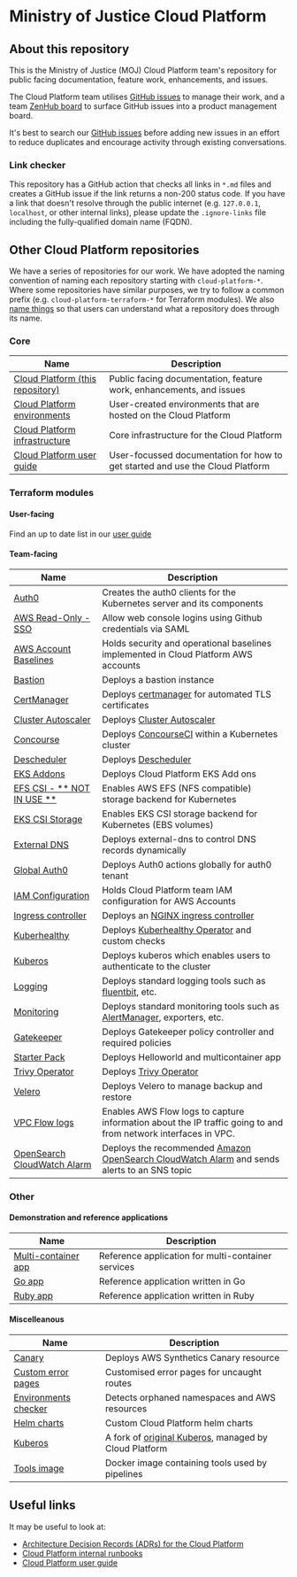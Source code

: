 # Ministry of Justice Cloud Platform

## About this repository

This is the Ministry of Justice (MOJ) Cloud Platform team's repository for public facing documentation, feature work, enhancements, and issues.

The Cloud Platform team utilises [GitHub issues](https://github.com/ministryofjustice/cloud-platform/issues) to manage their work, and a team [ZenHub board](https://app.zenhub.com/workspaces/cloud-platform-team-5ccb0b8a81f66118c983c189/board) to surface GitHub issues into a product management board.

It's best to search our [GitHub issues](https://github.com/ministryofjustice/cloud-platform/issues) before adding new issues in an effort to reduce duplicates and encourage activity through existing conversations.

### Link checker

This repository has a GitHub action that checks all links in `*.md` files and creates a GitHub issue if the link returns a non-200 status code. If you have a link that doesn't resolve through the public internet (e.g. `127.0.0.1`, `localhost`, or other internal links), please update the `.ignore-links` file including the fully-qualified domain name (FQDN).

## Other Cloud Platform repositories

We have a series of repositories for our work. We have adopted the naming convention of naming each repository starting with `cloud-platform-*`. Where some repositories have similar purposes, we try to follow a common prefix (e.g. `cloud-platform-terraform-*` for Terraform modules). We also [name things](https://technical-guidance.service.justice.gov.uk/documentation/standards/naming-things.html#naming-things) so that users can understand what a repository does through its name.

### Core

| Name                                                                                                | Description                                                                   |
| --------------------------------------------------------------------------------------------------- | ----------------------------------------------------------------------------- |
| [Cloud Platform (this repository)](https://github.com/ministryofjustice/cloud-platform)             | Public facing documentation, feature work, enhancements, and issues           |
| [Cloud Platform environments](https://github.com/ministryofjustice/cloud-platform-environments)     | User-created environments that are hosted on the Cloud Platform               |
| [Cloud Platform infrastructure](https://github.com/ministryofjustice/cloud-platform-infrastructure) | Core infrastructure for the Cloud Platform                                    |
| [Cloud Platform user guide](https://github.com/ministryofjustice/cloud-platform-user-guide)         | User-focussed documentation for how to get started and use the Cloud Platform |

### Terraform modules

#### User-facing

Find an up to date list in our [user guide](https://user-guide.cloud-platform.service.justice.gov.uk/documentation/deploying-an-app/add-aws-resources.html#available-modules)

#### Team-facing

| Name                                                                                                                     | Description                                                                                                                                                                                |
| ------------------------------------------------------------------------------------------------------------------------ | ------------------------------------------------------------------------------------------------------------------------------------------------------------------------------------------ |
| [Auth0](https://github.com/ministryofjustice/cloud-platform-terraform-auth0)                                             | Creates the auth0 clients for the Kubernetes server and its components                                                                                                                     |
| [AWS Read-Only - SSO](https://github.com/ministryofjustice/cloud-platform-terraform-aws-sso)                             | Allow web console logins using Github credentials via SAML                                                                                                                                 |
| [AWS Account Baselines](https://github.com/ministryofjustice/cloud-platform-terraform-awsaccounts-baselines)             | Holds security and operational baselines implemented in Cloud Platform AWS accounts                                                                                                        |
| [Bastion](https://github.com/ministryofjustice/cloud-platform-terraform-bastion)                                         | Deploys a bastion instance                                                                                                                                                                 |
| [CertManager](https://github.com/ministryofjustice/cloud-platform-terraform-certmanager)                                 | Deploys [certmanager](https://cert-manager.io/docs/installation/) for automated TLS certificates                                                                                           |
| [Cluster Autoscaler](https://github.com/ministryofjustice/cloud-platform-terraform-cluster-autoscaler)                   | Deploys [Cluster Autoscaler](https://github.com/kubernetes/autoscaler/tree/master/cluster-autoscaler)                                                                                      |
| [Concourse](https://github.com/ministryofjustice/cloud-platform-terraform-concourse)                                     | Deploys [ConcourseCI](https://concourse-ci.org/) within a Kubernetes cluster                                                                                                               |
| [Descheduler](https://github.com/ministryofjustice/cloud-platform-terraform-descheduler)                                 | Deploys [Descheduler](https://github.com/kubernetes-sigs/descheduler#descheduler-for-kubernetes)                                                                                           |
| [EKS Addons](https://github.com/ministryofjustice/cloud-platform-terraform-eks-add-ons)                                  | Deploys Cloud Platform EKS Add ons                                                                                                                                                         |
| [EFS CSI - ** NOT IN USE **](https://github.com/ministryofjustice/cloud-platform-terraform-efs-csi)                      | Enables AWS EFS (NFS compatible) storage backend for Kubernetes                                                                                                                            |
| [EKS CSI Storage](https://github.com/ministryofjustice/cloud-platform-terraform-eks-csi)                                 | Enables EKS CSI storage backend for Kubernetes (EBS volumes)                                                                                                                               |
| [External DNS](https://github.com/ministryofjustice/cloud-platform-terraform-external-dns)                               | Deploys external-dns to control DNS records dynamically                                                                                                                                    |
| [Global Auth0](https://github.com/ministryofjustice/cloud-platform-terraform-global-resources-auth0)                     | Deploys Auth0 actions globally for auth0 tenant                                                                                                                                            |
| [IAM Configuration](https://github.com/ministryofjustice/cloud-platform-terraform-awsaccounts-iam)                       | Holds Cloud Platform team IAM configuration for AWS Accounts                                                                                                                               |
| [Ingress controller](https://github.com/ministryofjustice/cloud-platform-terraform-ingress-controller)                   | Deploys an [NGINX ingress controller](https://github.com/kubernetes/ingress-nginx)                                                                                                         |
| [Kuberhealthy](https://github.com/ministryofjustice/cloud-platform-terraform-kuberhealthy)                               | Deploys [Kuberhealthy Operator](https://github.com/kuberhealthy/kuberhealthy) and custom checks                                                                                            |
| [Kuberos](https://github.com/ministryofjustice/cloud-platform-terraform-kuberos)                                         | Deploys kuberos which enables users to authenticate to the cluster                                                                                                                         |
| [Logging](https://github.com/ministryofjustice/cloud-platform-terraform-logging)                                         | Deploys standard logging tools such as [fluentbit](https://fluentbit.io/), etc.                                                                                                            |
| [Monitoring](https://github.com/ministryofjustice/cloud-platform-terraform-monitoring)                                   | Deploys standard monitoring tools such as [AlertManager](https://prometheus.io/docs/alerting/latest/alertmanager/), exporters, etc.                                                        |
| [Gatekeeper](https://github.com/ministryofjustice/cloud-platform-terraform-gatekeeper)                                   | Deploys Gatekeeper policy controller and required policies                                                                                                                                 |
| [Starter Pack](https://github.com/ministryofjustice/cloud-platform-terraform-starter-pack)                               | Deploys Helloworld and multicontainer app                                                                                                                                                  |
| [Trivy Operator](https://github.com/ministryofjustice/cloud-platform-terraform-trivy-operator)                           | Deploys [Trivy Operator](https://aquasecurity.github.io/trivy-operator/v0.1.5/operator/installation/helm/)                                                                                 |
| [Velero](https://github.com/ministryofjustice/cloud-platform-terraform-velero)                                           | Deploys Velero to manage backup and restore                                                                                                                                                |
| [VPC Flow logs](https://github.com/ministryofjustice/cloud-platform-terraform-flow-logs)                                 | Enables AWS Flow logs to capture information about the IP traffic going to and from network interfaces in VPC.                                                                             |
| [OpenSearch CloudWatch Alarm](https://github.com/ministryofjustice/cloud-platform-terraform-opensearch-cloudwatch-alarm) | Deploys the recommended [Amazon OpenSearch CloudWatch Alarm](https://docs.aws.amazon.com/opensearch-service/latest/developerguide/cloudwatch-alarms.html) and sends alerts to an SNS topic |

### Other

#### Demonstration and reference applications

| Name                                                                                                | Description                                        |
| --------------------------------------------------------------------------------------------------- | -------------------------------------------------- |
| [Multi-container app](https://github.com/ministryofjustice/cloud-platform-multi-container-demo-app) | Reference application for multi-container services |
| [Go app](https://github.com/ministryofjustice/cloud-platform-reference-app)                         | Reference application written in Go                |
| [Ruby app](https://github.com/ministryofjustice/cloud-platform-helloworld-ruby-app)                 | Reference application written in Ruby              |

#### Miscelleanous

| Name                                                                                             | Description                                                                              |
| ------------------------------------------------------------------------------------------------ | ---------------------------------------------------------------------------------------- |
| [Canary](https://github.com/ministryofjustice/cloud-platform-terraform-canary)                   | Deploys AWS Synthetics Canary resource                                                   |
| [Custom error pages](https://github.com/ministryofjustice/cloud-platform-custom-error-pages)     | Customised error pages for uncaught routes                                               |
| [Environments checker](https://github.com/ministryofjustice/cloud-platform-environments-checker) | Detects orphaned namespaces and AWS resources                                            |
| [Helm charts](https://github.com/ministryofjustice/cloud-platform-helm-charts)                   | Custom Cloud Platform helm charts                                                        |
| [Kuberos](https://github.com/ministryofjustice/cloud-platform-kuberos)                           | A fork of [original Kuberos](https://github.com/negz/kuberos), managed by Cloud Platform |
| [Tools image](https://github.com/ministryofjustice/cloud-platform-tools-image)                   | Docker image containing tools used by pipelines                                          |

## Useful links

It may be useful to look at:

- [Architecture Decision Records (ADRs) for the Cloud Platform](architecture-decision-record)
- [Cloud Platform internal runbooks](https://runbooks.cloud-platform.service.justice.gov.uk)
- [Cloud Platform user guide](https://user-guide.cloud-platform.service.justice.gov.uk)
